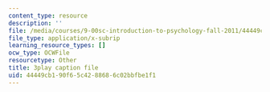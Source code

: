 ```yaml
---
content_type: resource
description: ''
file: /media/courses/9-00sc-introduction-to-psychology-fall-2011/44449cb190f65c4288686c02bbfbe1f1_SXzdOK_J-xE.vtt
file_type: application/x-subrip
learning_resource_types: []
ocw_type: OCWFile
resourcetype: Other
title: 3play caption file
uid: 44449cb1-90f6-5c42-8868-6c02bbfbe1f1
---
```

